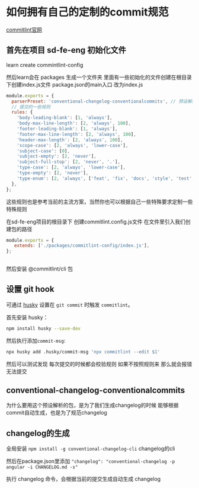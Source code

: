 
# 如何拥有自己的定制的commit规范

[commitlint官网](https://commitlint.js.org/#/)

## 首先在项目 sd-fe-eng 初始化文件

learn create commintlint-config

然后learn会在 packages 生成一个文件夹 里面有一些初始化的文件创建在根目录下创建index.js文件
package.json的main入口 改为index.js

```js
module.exports = {
  parserPreset: 'conventional-changelog-conventionalcommits', // 预设解析 注意我们需要用到这个npm包 所以需要安装
  // 提交的一些规则
  rules: {
    'body-leading-blank': [1, 'always'],
    'body-max-line-length': [2, 'always', 100],
    'footer-leading-blank': [1, 'always'],
    'footer-max-line-length': [2, 'always', 100],
    'header-max-length': [2, 'always', 100],
    'scope-case': [2, 'always', 'lower-case'],
    'subject-case': [0],
    'subject-empty': [2, 'never'],
    'subject-full-stop': [2, 'never', '.'],
    'type-case': [2, 'always', 'lower-case'],
    'type-empty': [2, 'never'],
    'type-enum': [2, 'always', ['feat', 'fix', 'docs', 'style', 'test', 'refactor', 'chore', 'revert']],
  },
};

```

这些规则也是参考当前的主流方案，当然你也可以根据自己一些特殊要求定制一些特殊规则

在sd-fe-eng项目的根目录下 创建commitlint.config.js文件
在文件里引入我们创建包的路径

```js
module.exports = {
   extends: ['./packages/commitlint-config/index.js'],
};
  
```

然后安装 @commitlint/cli 包

## 设置 git hook

可通过 [husky](https://www.npmjs.com/package/husky) 设置在 `git commit` 时触发 `commitlint`。

首先安装 husky：

```bash
npm install husky --save-dev
```

然后执行添加`commit-msg`:

```bash
npx husky add .husky/commit-msg 'npx commitlint --edit $1'
```

然后可以测试发现 每次提交的时候都会校验规则 如果不按照规则来 那么就会报错 无法提交

## conventional-changelog-conventionalcommits

为什么要用这个预设解析的包，是为了我们生成changelog的时候 能够根据commit自动生成，也是为了规范changelog

## changelog的生成

全局安装 `npm install -g conventional-changelog-cli` changelog的cli

然后在package.json里添加 `"changelog": "conventional-changelog -p angular -i CHANGELOG.md -s"`

执行 changelog 命令，会根据当前的提交生成自动生成 changelog
